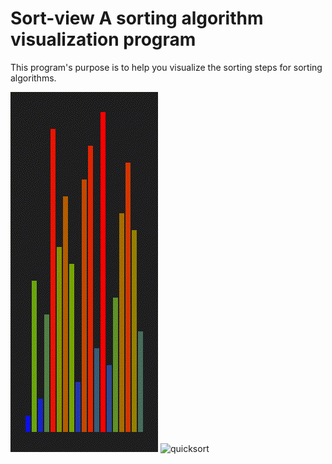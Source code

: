 # Sort-view A sorting algorithm visualization program

This program's purpose is to help you visualize the sorting steps for sorting algorithms.

![demo](./demo.gif)
![quicksort](./qsort.gif)

